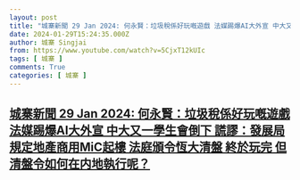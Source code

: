 ```yaml
---
layout: post
title: "城寨新聞 29 Jan 2024: 何永賢：垃圾稅係好玩嘅遊戲 法媒踢爆AI大外宣 中大又一學生會倒下 謊謬：發展局規定地產商用MiC起樓 法庭頒令恆大清盤 終於玩完 但清盤令如何在内地執行呢？"
date: 2024-01-29T15:24:35.000Z
author: 城寨 Singjai
from: https://www.youtube.com/watch?v=5CjxT12kUIc
tags: [ 城寨 ]
comments: True
categories: [ 城寨 ]
---
```

<!--1706541875000-->
[城寨新聞 29 Jan 2024: 何永賢：垃圾稅係好玩嘅遊戲 法媒踢爆AI大外宣 中大又一學生會倒下 謊謬：發展局規定地產商用MiC起樓 法庭頒令恆大清盤 終於玩完 但清盤令如何在内地執行呢？](https://www.youtube.com/watch?v=5CjxT12kUIc)
------

<div>

</div>
